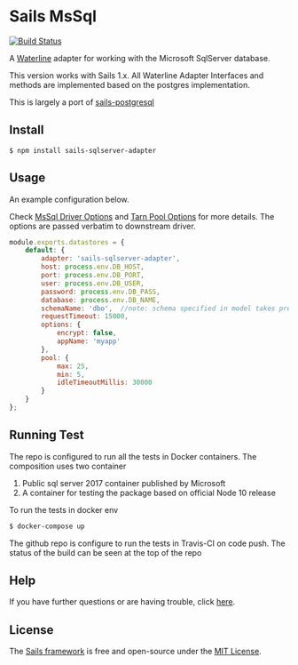 # Sails MsSql
[![Build Status](https://travis-ci.org/vijaykonnackal/sails-sqlserver-adapter.svg?branch=master)](https://travis-ci.org/vijaykonnackal/sails-sqlserver-adapter)

A [Waterline](http://waterlinejs.org) adapter for working with the Microsoft SqlServer database.

This version works with Sails 1.x.  All Waterline Adapter Interfaces and methods are implemented based on
 the postgres implementation. 

This is largely a port of [sails-postgresql](https://github.com/balderdashy/sails-postgresql)

## Install
```shell script
$ npm install sails-sqlserver-adapter
```

## Usage
An example configuration below. 


Check [MsSql Driver Options](https://github.com/tediousjs/node-mssql#connection-pools) and [Tarn Pool Options](https://github.com/vincit/tarn.js/#usage)
for more details. The options are passed verbatim to downstream driver.

```javascript
module.exports.datastores = {
    default: {
        adapter: 'sails-sqlserver-adapter',
        host: process.env.DB_HOST,
        port: process.env.DB_PORT,
        user: process.env.DB_USER,
        password: process.env.DB_PASS,
        database: process.env.DB_NAME,
        schemaName: 'dbo',  //note: schema specified in model takes precedence
        requestTimeout: 15000,
        options: {
            encrypt: false,
            appName: 'myapp'
        },
        pool: {
            max: 25,
            min: 5,
            idleTimeoutMillis: 30000
        } 
    }
};
```

## Running Test
The repo is configured to run all the tests in Docker containers. The composition uses two container
1. Public sql server 2017 container published by Microsoft
2. A container for testing the package based on official Node 10 release

To run the tests in docker env

```sh
$ docker-compose up
``` 

The github repo is configure to run the tests in Travis-CI on code push. The status of the build can be seen at the top of
the repo

## Help

If you have further questions or are having trouble, click [here](https://github.com/vijaykonnackal/sails-sqlserver-adapter/issues).

## License

The [Sails framework](http://sailsjs.com) is free and open-source under the [MIT License](http://sailsjs.com/license).

